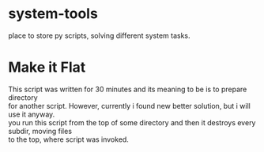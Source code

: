 # system-tools
place to store py scripts, solving different  system tasks. 

# Make it Flat
This script was written for 30 minutes and its meaning to be is to prepare directory<br>
for another script. However, currently i found new better solution, but i will use it anyway.<br>
you run this script from the top of some directory and then it destroys every subdir, moving files<br>
to the top, where script was invoked.<br>
